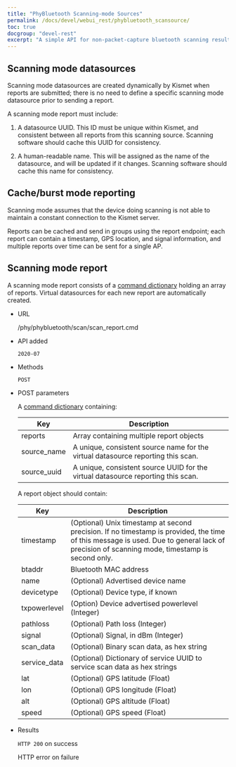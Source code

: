 ```yaml
---
title: "PhyBluetooth Scanning-mode Sources"
permalink: /docs/devel/webui_rest/phybluetooth_scansource/
toc: true
docgroup: "devel-rest"
excerpt: "A simple API for non-packet-capture bluetooth scanning results"
---
```


## Scanning mode datasources

Scanning mode datasources are created dynamically by Kismet when reports are submitted; there is no need to define a specific scanning mode datasource prior to sending a report.

A scanning mode report must include:

1. A datasource UUID.  This ID must be unique within Kismet, and consistent between all reports from this scanning source.  Scanning software should cache this UUID for consistency.

2.  A human-readable name.  This will be assigned as the name of the datasource, and will be updated if it changes.  Scanning software should cache this name for consistency.

## Cache/burst mode reporting

Scanning mode assumes that the device doing scanning is not able to maintain a constant connection to the Kismet server.

Reports can be cached and send in groups using the report endpoint; each report can contain a timestamp, GPS location, and signal information, and multiple reports over time can be sent for a single AP.

## Scanning mode report

A scanning mode report consists of a [command dictionary](/docs/devel/webui_rest/commands/) holding an array of reports.  Virtual datasources for each new report are automatically created.

* URL 

    /phy/phybluetooth/scan/scan_report.cmd

* API added 

    `2020-07`

* Methods 

    `POST` 

* POST parameters 

    A [command dictionary](/docs/devel/webui_rest/commands/) containing:

    | Key         | Description                                                                      |
    | ---         | -----------                                                                      |
    | reports     | Array containing multiple report objects                                         |
    | source_name | A unique, consistent source name for the virtual datasource reporting this scan. |
    | source_uuid | A unique, consistent source UUID for the virtual datasource reporting this scan. |

    A report object should contain:

    | Key          | Description                                                                                                                                                                                  |
    | ---          | -----------                                                                                                                                                                                  |
    | timestamp    | (Optional) Unix timestamp at second precision.  If no timestamp is provided, the time of this message is used.  Due to general lack of precision of scanning mode, timestamp is second only. |
    | btaddr       | Bluetooth MAC address                                                                                                                                                                        |
    | name         | (Optional) Advertised device name                                                                                                                                                            |
    | devicetype   | (Optional) Device type, if known                                                                                                                                                             |
    | txpowerlevel | (Option) Device advertised powerlevel (Integer)                                                                                                                                              |
    | pathloss     | (Optional) Path loss (Integer)                                                                                                                                                               |
    | signal       | (Optional) Signal, in dBm (Integer)                                                                                                                                                          |
    | scan_data    | (Optional) Binary scan data, as hex string                                                                                                                                                   |
    | service_data | (Optional) Dictionary of service UUID to service scan data as hex strings                                                                                                                    |
    | lat          | (Optional) GPS latitude (Float)                                                                                                                                                              |
    | lon          | (Optional) GPS longitude (Float)                                                                                                                                                             |
    | alt          | (Optional) GPS altitude (Float)                                                                                                                                                              |
    | speed        | (Optional) GPS speed (Float)                                                                                                                                                                 |

* Results 

    `HTTP 200` on success

    HTTP error on failure

